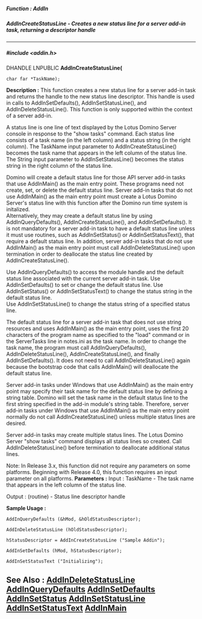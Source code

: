 ##### Function : AddIn
##### AddInCreateStatusLine - Creates a new status line for a server add-in task, returning a descriptor handle
---
##### #include <addin.h>
DHANDLE LNPUBLIC **AddInCreateStatusLine(**

	char far *TaskName);
**Description :**
This function creates a new status line for a server add-in task and returns 
the handle to the new status line descriptor.  This handle is used in calls to 
AddInSetDefaults(), AddInSetStatusLine(), and AddInDeleteStatusLine().  This 
function is only supported within the context of a server add-in.

A status line is one line of text displayed by the Lotus Domino Server console 
in response to the "show tasks" command.  Each status line consists of a task 
name (in the left column) and a status string (in the right column).  The 
TaskName input parameter  to AddInCreateStatusLine() becomes the task name that 
appears in the left column of the status line. The String input parameter to 
AddInSetStatusLine() becomes the status string in the right column of the 
status line.

Domino will create a default status line for those API server add-in tasks that 
use AddInMain() as the main entry point.  These programs need not create, set, 
or delete the default status line.  Server add-in tasks that do not use 
AddInMain() as the main entry point  must create a Lotus Domino Server's status 
line with this function after the Domino run time system is initalized.  
Alternatively, they may create a default status line by using 
AddInQueryDefaults(), AddInCreateStatusLine(), and AddInSetDefaults().  It is 
not mandatory for a server add-in task to have a default status line unless it 
must use routines, such as AddInSetStatus() or AddInSetStatusText(), that 
require a default status line.  In addition, server add-in tasks that do not 
use AddInMain() as the main entry point must call AddInDeleteStatusLine() upon 
termination in order to deallocate the status line created by 
AddInCreateStatusLine().

Use AddInQueryDefaults() to access the module handle and the default status 
line associated with the current server add-in task. Use AddInSetDefaults() to 
set or change the default status line.  Use AddInSetStatus() or 
AddInSetStatusText() to change the status string in the default status line.  
Use AddInSetStatusLine() to change the status string of a specified status 
line. 

The default status line for a server add-in task that does not use string 
resources and uses AddInMain() as the main entry point, uses the first 20 
characters of the program name as specified to the "load" command or in the 
ServerTasks line in notes.ini as the task name.  In order to change the task 
name, the program must call AddInQueryDefaults(), AddInDeleteStatusLine(), 
AddInCreateStatusLine(), and finally AddInSetDefaults().  It does not need to 
call AddInDeleteStatusLine() again because the bootstrap code that calls 
AddInMain() will deallocate the default status line.

Server add-in tasks under Windows that use AddInMain() as the main entry point 
may specify their task name for the default status line by defining a string 
table. Domino will set the task name in the default status line to the first 
string specified in the add-in module's string table. Therefore, server add-in 
tasks under Windows that use AddInMain() as the main entry point normally do 
not call AddInCreateStatusLine() unless multiple status lines are desired.

Server add-in tasks may create multiple status lines. The Lotus Domino Server 
"show tasks" command displays all status lines so created.  Call 
AddInDeleteStatusLine() before termination to deallocate additional status 
lines.

Note:  In Release 3.x, this function did not require any parameters on some 
platforms.  Beginning with Release 4.0, this function requires an input 
parameter on all platforms.
**Parameters :**
Input :
TaskName  -  The task name that appears in the left column of the status line.

Output :
(routine)  -  Status line descriptor handle


**Sample Usage :**
```
AddInQueryDefaults (&hMod, &hOldStatusDescriptor);

AddInDeleteStatusLine (hOldStatusDescriptor);

hStatusDescriptor = AddInCreateStatusLine ("Sample Addin");

AddInSetDefaults (hMod, hStatusDescriptor);

AddInSetStatusText ("Initializing");
```
**See Also :**
[AddInDeleteStatusLine](D:/md_files/AddInDeleteStatusLine.md)
[AddInQueryDefaults](D:/md_files/AddInQueryDefaults.md)
[AddInSetDefaults](D:/md_files/AddInSetDefaults.md)
[AddInSetStatus](D:/md_files/AddInSetStatus.md)
[AddInSetStatusLine](D:/md_files/AddInSetStatusLine.md)
[AddInSetStatusText](D:/md_files/AddInSetStatusText.md)
[AddInMain](D:/md_files/AddInMain.md)
---

